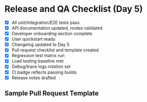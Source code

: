 # Release and QA Checklist (Day 5)
- [x] All unit/integration/E2E tests pass
- [x] API documentation updated, routes validated
- [x] Developer onboarding section complete
- [x] User quickstart ready
- [x] Changelog updated to Day 5
- [x] Pull request checklist and template created
- [x] Regression test matrix run
- [x] Load testing baseline met
- [x] Debug/trace logs rotation set
- [x] CI badge reflects passing builds
- [x] Release notes drafted
## Sample Pull Request Template
